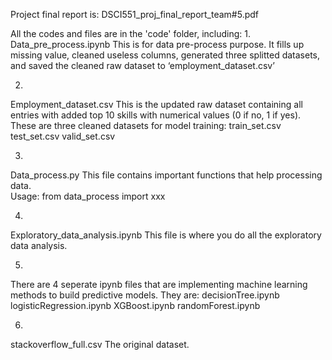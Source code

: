 Project final report is: DSCI551_proj_final_report_team#5.pdf

All the codes and files are in the 'code' folder, including: 
1. 
Data_pre_process.ipynb 
This is for data pre-process purpose. It fills up missing value, cleaned useless columns, generated three splitted datasets, and saved the cleaned raw dataset to ‘employment_dataset.csv’ 

2. 
Employment_dataset.csv
This is the updated raw dataset containing all entries with added top 10 skills with numerical values (0 if no, 1 if yes).
These are three cleaned datasets for model training:
	train_set.csv
	test_set.csv
	valid_set.csv

3.
Data_process.py This file contains important functions that help processing data.	
	Usage: from data_process import xxx

4. 
Exploratory_data_analysis.ipynb This file is where you do all the exploratory data analysis. 

5. 
There are 4 seperate ipynb files that are implementing machine learning methods to build predictive models. They are:
	decisionTree.ipynb   
	logisticRegression.ipynb
	XGBoost.ipynb
	randomForest.ipynb
	
6.
stackoverflow_full.csv
The original dataset.
